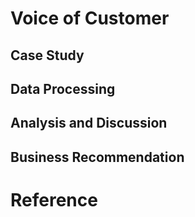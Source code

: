 # Voice of Customer 

## Case Study

## Data Processing

## Analysis and Discussion


## Business Recommendation


# Reference
